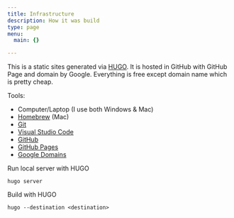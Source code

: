 ```yaml
---
title: Infrastructure
description: How it was build
type: page
menu:
  main: {}

---
```


This is a static sites generated via [HUGO](https://gohugo.io). It is hosted in GitHub with GitHub Page and domain by Google. Everything is free except domain name which is pretty cheap.

Tools:

- Computer/Laptop (I use both Windows & Mac)
- [Homebrew](https://brew.sh/) (Mac)
- [Git](https://git-scm.com/)
- [Visual Studio Code](https://code.visualstudio.com/)
- [GitHub](https://github.com/)
- [GitHub Pages](https://pages.github.com/)
- [Google Domains](https://domains.google.com)

Run local server with HUGO

```
hugo server
```

Build with HUGO

```
hugo --destination <destination>
```